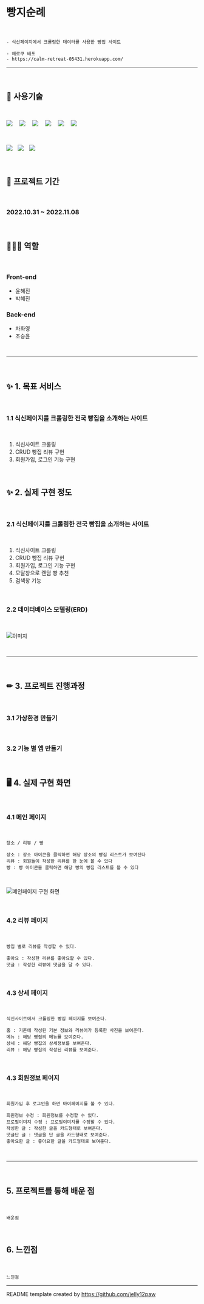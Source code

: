 # 빵지순례
<br>

    - 식신페이지에서 크롤링한 데이터를 사용한 빵집 사이트
    
    - 헤로쿠 배포
    - https://calm-retreat-05431.herokuapp.com/

<hr>
<br>

## 🧰 사용기술

<br>

<img src="https://img.shields.io/badge/HTML5-E34F26?style=flat-square&logo=HTML5&logoColor=ffffff"/> 　<img src="https://img.shields.io/badge/Django-092E20?style=flat-square&logo=Django&logoColor=ffffff"/> 　<img src="https://img.shields.io/badge/Python-3776AB?style=flat-square&logo=Python&logoColor=ffffff"/> 　<img src="https://img.shields.io/badge/JavaScript-F7DF1E?style=flat-square&logo=JavaScript&logoColor=ffffff"/> 　<img src="https://img.shields.io/badge/CSS3-1572B6?style=flat-square&logo=CSS3&logoColor=ffffff"/> 　<img src="https://img.shields.io/badge/SQLite-003B57?style=flat-square&logo=SQLite&logoColor=ffffff"/>

<br>

<img src="https://img.shields.io/badge/Visual Studio Code-007ACC?style=flat-square&logo=Visual Studio Code&logoColor=ffffff"/>　<img src="https://img.shields.io/badge/Git-F05032?style=flat-square&logo=Git&logoColor=ffffff"/>　<img src="https://img.shields.io/badge/GitHub-181717?style=flat-square&logo=GitHub&logoColor=ffffff"/>

<br>

## 📅 프로젝트 기간

<br>

### 2022.10.31 ~ 2022.11.08

<br>

## 👩🏻‍💻 역할

<br>

### Front-end
- 윤혜진
- 박혜진

### Back-end
- 차화영
- 조승윤

<br>

<hr>

<br>

## ✨ 1. 목표 서비스
<br>

### 1.1 식신페이지를 크롤링한 전국 빵집을 소개하는 사이트

<br>

1. 식신사이트 크롤링
2. CRUD 빵집 리뷰 구현
3. 회원가입, 로그인 기능 구현

<br>

## ✨ 2. 실제 구현 정도
<br>

### 2.1 식신페이지를 크롤링한 전국 빵집을 소개하는 사이트

<br>

1. 식신사이트 크롤링
2. CRUD 빵집 리뷰 구현
3. 회원가입, 로그인 기능 구현
4. 모달창으로 랜덤 빵 추천
5. 검색창 기능

<br>

### 2.2 데이터베이스 모델링(ERD)

<br>

![이미지](url)

<br>

<hr>
<br>

## ✏ 3. 프로젝트 진행과정

<br>

### 3.1 가상환경 만들기
<br>

### 3.2 기능 별 앱 만들기
<br>

## 🖥 4. 실제 구현 화면

<br>

### 4.1 메인 페이지

<br>
    
    장소 / 리뷰 / 빵
    
    장소 : 장소 아이콘을 클릭하면 해당 장소의 빵집 리스트가 보여진다
    리뷰 : 회원들이 작성한 리뷰를 한 눈에 볼 수 있다
    빵 : 빵 아이콘을 클릭하면 해당 빵의 빵집 리스트를 볼 수 있다

<br>

![메인페이지 구현 화면](url)

<br>

### 4.2 리뷰 페이지

<br>

    빵집 별로 리뷰를 작성할 수 있다.
    
    좋아요 : 작성한 리뷰를 좋아요할 수 있다.
    댓글 : 작성한 리뷰에 댓글을 달 수 있다.

<br>

### 4.3 상세 페이지

<br>

    식신사이트에서 크롤링한 빵집 페이지를 보여준다.
    
    홈 : 기존에 작성된 기본 정보와 리뷰어가 등록한 사진을 보여준다.
    메뉴 : 해당 빵집의 메뉴를 보여준다.
    상세 : 해당 빵집의 상세정보를 보여준다.
    리뷰 : 해당 빵집의 작성된 리뷰를 보여준다.

<br>

### 4.3 회원정보 페이지

<br>

    회원가입 후 로그인을 하면 마이페이지를 볼 수 있다.
    
    회원정보 수정 : 회원정보를 수정할 수 있다.
    프로필이미지 수정 : 프로필이미지를 수정할 수 있다.
    작성한 글 : 작성한 글을 카드형태로 보여준다.
    댓글단 글 : 댓글을 단 글을 카드형태로 보여준다.
    좋아요한 글 : 좋아요한 글을 카드형태로 보여준다.

<br>

<hr>
<br>

## 5. 프로젝트를 통해 배운 점

<br>

    배운점

<br>


## 6. 느낀점

<br>


    느낀점



---

README template created by https://github.com/jelly12paw
